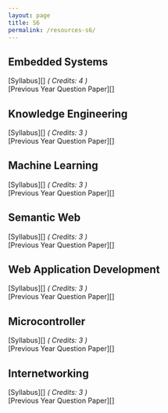 ```yaml
---
layout: page
title: S6
permalink: /resources-s6/
---
```

## **Embedded Systems**
[Syllabus][] *( Credits: 4 )*  <br />
[Previous Year Question Paper][]

## **Knowledge Engineering**
[Syllabus][] *( Credits: 3 )*  <br />
[Previous Year Question Paper][]

## **Machine Learning**
[Syllabus][] *( Credits: 3 )*  <br />
[Previous Year Question Paper][]

## **Semantic Web**
[Syllabus][] *( Credits: 3 )*  <br />
[Previous Year Question Paper][]

## **Web Application Development**
[Syllabus][] *( Credits: 3 )*  <br />
[Previous Year Question Paper][]

## **Microcontroller**
[Syllabus][] *( Credits: 3 )*  <br />
[Previous Year Question Paper][]

## **Internetworking**
[Syllabus][] *( Credits: 3 )*  <br />
[Previous Year Question Paper][]
